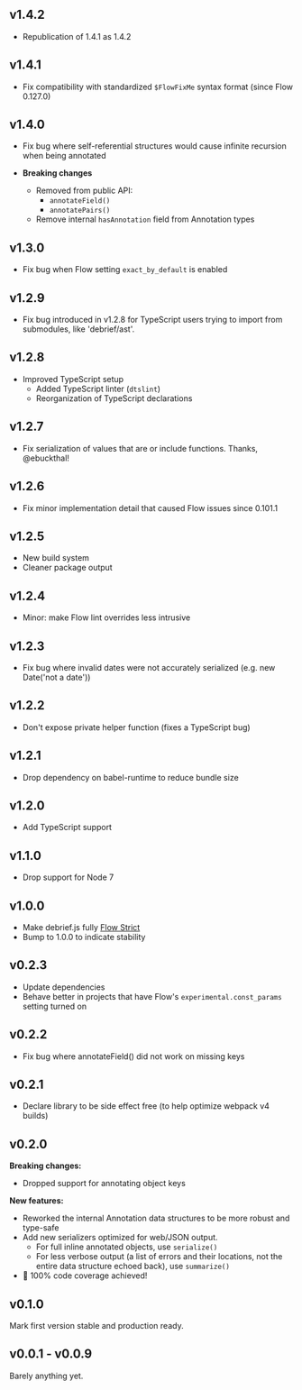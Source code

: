 ## v1.4.2

-   Republication of 1.4.1 as 1.4.2

## v1.4.1

-   Fix compatibility with standardized `$FlowFixMe` syntax format (since Flow
    0.127.0)

## v1.4.0

-   Fix bug where self-referential structures would cause infinite recursion when
    being annotated

-   **Breaking changes**
    -   Removed from public API:
        -   `annotateField()`
        -   `annotatePairs()`
    -   Remove internal `hasAnnotation` field from Annotation types

## v1.3.0

-   Fix bug when Flow setting `exact_by_default` is enabled

## v1.2.9

-   Fix bug introduced in v1.2.8 for TypeScript users trying to import from
    submodules, like 'debrief/ast'.

## v1.2.8

-   Improved TypeScript setup
    -   Added TypeScript linter (`dtslint`)
    -   Reorganization of TypeScript declarations

## v1.2.7

-   Fix serialization of values that are or include functions. Thanks,
    @ebuckthal!

## v1.2.6

-   Fix minor implementation detail that caused Flow issues since 0.101.1

## v1.2.5

-   New build system
-   Cleaner package output

## v1.2.4

-   Minor: make Flow lint overrides less intrusive

## v1.2.3

-   Fix bug where invalid dates were not accurately serialized
    (e.g. new Date('not a date'))

## v1.2.2

-   Don't expose private helper function (fixes a TypeScript bug)

## v1.2.1

-   Drop dependency on babel-runtime to reduce bundle size

## v1.2.0

-   Add TypeScript support

## v1.1.0

-   Drop support for Node 7

## v1.0.0

-   Make debrief.js fully [Flow Strict](https://flow.org/en/docs/strict/)
-   Bump to 1.0.0 to indicate stability

## v0.2.3

-   Update dependencies
-   Behave better in projects that have Flow's `experimental.const_params`
    setting turned on

## v0.2.2

-   Fix bug where annotateField() did not work on missing keys

## v0.2.1

-   Declare library to be side effect free (to help optimize webpack v4 builds)

## v0.2.0

**Breaking changes:**

-   Dropped support for annotating object keys

**New features:**

-   Reworked the internal Annotation data structures to be more robust and
    type-safe
-   Add new serializers optimized for web/JSON output.
    -   For full inline annotated objects, use `serialize()`
    -   For less verbose output (a list of errors and their locations, not the
        entire data structure echoed back), use `summarize()`
-   💯 100% code coverage achieved!

## v0.1.0

Mark first version stable and production ready.

## v0.0.1 - v0.0.9

Barely anything yet.
